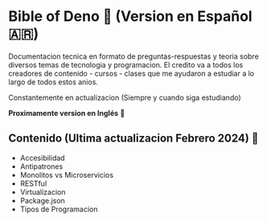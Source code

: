 # Bible of Deno 📘 (Version en Español 🇦🇷)

Documentacion tecnica en formato de preguntas-respuestas y teoria sobre diversos temas de tecnologia y programacion. El credito va a todos los creadores de contenido - cursos - clases que me ayudaron a estudiar a lo largo de todos estos anios. 

Constantemente en actualizacion (Siempre y cuando siga estudiando)

**Proximamente version en Inglés** 🏴

## Contenido (Ultima actualizacion Febrero 2024) 💙
* Accesibilidad 
* Antipatrones
* Monolitos vs Microservicios
* RESTful
* Virtualizacion
* Package.json
* Tipos de Programacion
